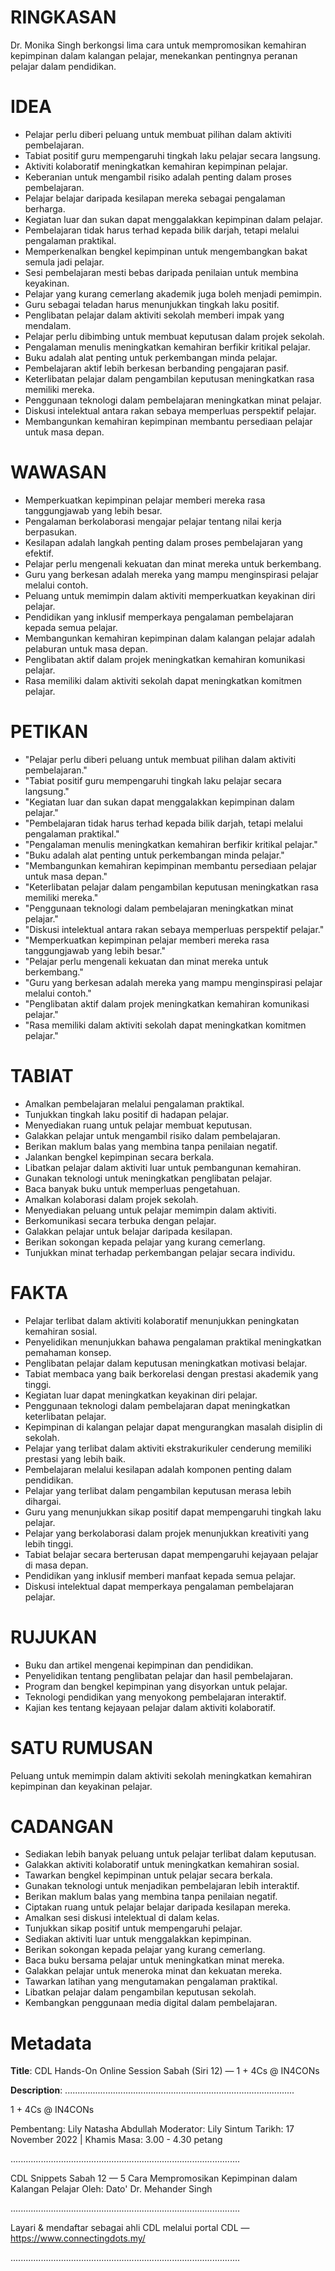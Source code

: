 # RINGKASAN
Dr. Monika Singh berkongsi lima cara untuk mempromosikan kemahiran kepimpinan dalam kalangan pelajar, menekankan pentingnya peranan pelajar dalam pendidikan.

# IDEA
- Pelajar perlu diberi peluang untuk membuat pilihan dalam aktiviti pembelajaran.
- Tabiat positif guru mempengaruhi tingkah laku pelajar secara langsung.
- Aktiviti kolaboratif meningkatkan kemahiran kepimpinan pelajar.
- Keberanian untuk mengambil risiko adalah penting dalam proses pembelajaran.
- Pelajar belajar daripada kesilapan mereka sebagai pengalaman berharga.
- Kegiatan luar dan sukan dapat menggalakkan kepimpinan dalam pelajar.
- Pembelajaran tidak harus terhad kepada bilik darjah, tetapi melalui pengalaman praktikal.
- Memperkenalkan bengkel kepimpinan untuk mengembangkan bakat semula jadi pelajar.
- Sesi pembelajaran mesti bebas daripada penilaian untuk membina keyakinan.
- Pelajar yang kurang cemerlang akademik juga boleh menjadi pemimpin.
- Guru sebagai teladan harus menunjukkan tingkah laku positif.
- Penglibatan pelajar dalam aktiviti sekolah memberi impak yang mendalam.
- Pelajar perlu dibimbing untuk membuat keputusan dalam projek sekolah.
- Pengalaman menulis meningkatkan kemahiran berfikir kritikal pelajar.
- Buku adalah alat penting untuk perkembangan minda pelajar.
- Pembelajaran aktif lebih berkesan berbanding pengajaran pasif.
- Keterlibatan pelajar dalam pengambilan keputusan meningkatkan rasa memiliki mereka.
- Penggunaan teknologi dalam pembelajaran meningkatkan minat pelajar.
- Diskusi intelektual antara rakan sebaya memperluas perspektif pelajar.
- Membangunkan kemahiran kepimpinan membantu persediaan pelajar untuk masa depan.

# WAWASAN
- Memperkuatkan kepimpinan pelajar memberi mereka rasa tanggungjawab yang lebih besar.
- Pengalaman berkolaborasi mengajar pelajar tentang nilai kerja berpasukan.
- Kesilapan adalah langkah penting dalam proses pembelajaran yang efektif.
- Pelajar perlu mengenali kekuatan dan minat mereka untuk berkembang.
- Guru yang berkesan adalah mereka yang mampu menginspirasi pelajar melalui contoh.
- Peluang untuk memimpin dalam aktiviti memperkuatkan keyakinan diri pelajar.
- Pendidikan yang inklusif memperkaya pengalaman pembelajaran kepada semua pelajar.
- Membangunkan kemahiran kepimpinan dalam kalangan pelajar adalah pelaburan untuk masa depan.
- Penglibatan aktif dalam projek meningkatkan kemahiran komunikasi pelajar.
- Rasa memiliki dalam aktiviti sekolah dapat meningkatkan komitmen pelajar.

# PETIKAN
- "Pelajar perlu diberi peluang untuk membuat pilihan dalam aktiviti pembelajaran."
- "Tabiat positif guru mempengaruhi tingkah laku pelajar secara langsung."
- "Kegiatan luar dan sukan dapat menggalakkan kepimpinan dalam pelajar."
- "Pembelajaran tidak harus terhad kepada bilik darjah, tetapi melalui pengalaman praktikal."
- "Pengalaman menulis meningkatkan kemahiran berfikir kritikal pelajar."
- "Buku adalah alat penting untuk perkembangan minda pelajar."
- "Membangunkan kemahiran kepimpinan membantu persediaan pelajar untuk masa depan."
- "Keterlibatan pelajar dalam pengambilan keputusan meningkatkan rasa memiliki mereka."
- "Penggunaan teknologi dalam pembelajaran meningkatkan minat pelajar."
- "Diskusi intelektual antara rakan sebaya memperluas perspektif pelajar."
- "Memperkuatkan kepimpinan pelajar memberi mereka rasa tanggungjawab yang lebih besar."
- "Pelajar perlu mengenali kekuatan dan minat mereka untuk berkembang."
- "Guru yang berkesan adalah mereka yang mampu menginspirasi pelajar melalui contoh."
- "Penglibatan aktif dalam projek meningkatkan kemahiran komunikasi pelajar."
- "Rasa memiliki dalam aktiviti sekolah dapat meningkatkan komitmen pelajar."

# TABIAT
- Amalkan pembelajaran melalui pengalaman praktikal.
- Tunjukkan tingkah laku positif di hadapan pelajar.
- Menyediakan ruang untuk pelajar membuat keputusan.
- Galakkan pelajar untuk mengambil risiko dalam pembelajaran.
- Berikan maklum balas yang membina tanpa penilaian negatif.
- Jalankan bengkel kepimpinan secara berkala.
- Libatkan pelajar dalam aktiviti luar untuk pembangunan kemahiran.
- Gunakan teknologi untuk meningkatkan penglibatan pelajar.
- Baca banyak buku untuk memperluas pengetahuan.
- Amalkan kolaborasi dalam projek sekolah.
- Menyediakan peluang untuk pelajar memimpin dalam aktiviti.
- Berkomunikasi secara terbuka dengan pelajar.
- Galakkan pelajar untuk belajar daripada kesilapan.
- Berikan sokongan kepada pelajar yang kurang cemerlang.
- Tunjukkan minat terhadap perkembangan pelajar secara individu.

# FAKTA
- Pelajar terlibat dalam aktiviti kolaboratif menunjukkan peningkatan kemahiran sosial.
- Penyelidikan menunjukkan bahawa pengalaman praktikal meningkatkan pemahaman konsep.
- Penglibatan pelajar dalam keputusan meningkatkan motivasi belajar.
- Tabiat membaca yang baik berkorelasi dengan prestasi akademik yang tinggi.
- Kegiatan luar dapat meningkatkan keyakinan diri pelajar.
- Penggunaan teknologi dalam pembelajaran dapat meningkatkan keterlibatan pelajar.
- Kepimpinan di kalangan pelajar dapat mengurangkan masalah disiplin di sekolah.
- Pelajar yang terlibat dalam aktiviti ekstrakurikuler cenderung memiliki prestasi yang lebih baik.
- Pembelajaran melalui kesilapan adalah komponen penting dalam pendidikan.
- Pelajar yang terlibat dalam pengambilan keputusan merasa lebih dihargai.
- Guru yang menunjukkan sikap positif dapat mempengaruhi tingkah laku pelajar.
- Pelajar yang berkolaborasi dalam projek menunjukkan kreativiti yang lebih tinggi.
- Tabiat belajar secara berterusan dapat mempengaruhi kejayaan pelajar di masa depan.
- Pendidikan yang inklusif memberi manfaat kepada semua pelajar.
- Diskusi intelektual dapat memperkaya pengalaman pembelajaran pelajar.

# RUJUKAN
- Buku dan artikel mengenai kepimpinan dan pendidikan.
- Penyelidikan tentang penglibatan pelajar dan hasil pembelajaran.
- Program dan bengkel kepimpinan yang disyorkan untuk pelajar.
- Teknologi pendidikan yang menyokong pembelajaran interaktif.
- Kajian kes tentang kejayaan pelajar dalam aktiviti kolaboratif.

# SATU RUMUSAN
Peluang untuk memimpin dalam aktiviti sekolah meningkatkan kemahiran kepimpinan dan keyakinan pelajar.

# CADANGAN
- Sediakan lebih banyak peluang untuk pelajar terlibat dalam keputusan.
- Galakkan aktiviti kolaboratif untuk meningkatkan kemahiran sosial.
- Tawarkan bengkel kepimpinan untuk pelajar secara berkala.
- Gunakan teknologi untuk menjadikan pembelajaran lebih interaktif.
- Berikan maklum balas yang membina tanpa penilaian negatif.
- Ciptakan ruang untuk pelajar belajar daripada kesilapan mereka.
- Amalkan sesi diskusi intelektual di dalam kelas.
- Tunjukkan sikap positif untuk mempengaruhi pelajar.
- Sediakan aktiviti luar untuk menggalakkan kepimpinan.
- Berikan sokongan kepada pelajar yang kurang cemerlang.
- Baca buku bersama pelajar untuk meningkatkan minat mereka.
- Galakkan pelajar untuk meneroka minat dan kekuatan mereka.
- Tawarkan latihan yang mengutamakan pengalaman praktikal.
- Libatkan pelajar dalam pengambilan keputusan sekolah.
- Kembangkan penggunaan media digital dalam pembelajaran.

# Metadata
**Title**: CDL Hands-On Online Session Sabah (Siri 12) — 1 + 4Cs @ IN4CONs

**Description**: ...........................................................................................

1 + 4Cs @ IN4CONs

Pembentang: Lily Natasha Abdullah
Moderator: Lily Sintum
Tarikh: 17 November 2022   |   Khamis
Masa: 3.00 - 4.30 petang

...........................................................................................

CDL Snippets Sabah 12 — 5 Cara Mempromosikan Kepimpinan dalam Kalangan Pelajar
Oleh: Dato' Dr. Mehander Singh

...........................................................................................

Layari & mendaftar sebagai ahli CDL melalui portal CDL — https://www.connectingdots.my/

...........................................................................................